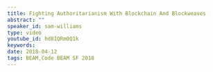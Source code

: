 ```yaml
---
title: Fighting Authoritarianism With Blockchain And Blockweaves
abstract: ""
speaker_id: sam-williams
type: video
youtube_id: hd8IQRm0Q1k
keywords: 
date: 2018-04-12
tags: BEAM,Code BEAM SF 2018
---
```


